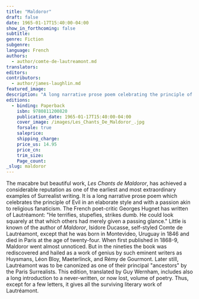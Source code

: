 ```yaml
---
title: "Maldoror"
draft: false
date: 1965-01-17T15:40:00-04:00
show_in_forthcoming: false
subtitle:
genre: Fiction
subgenre:
language: French
authors:
  - author/comte-de-lautreamont.md
translators:
editors:
contributors:
  - author/james-laughlin.md
featured_image:
description: "A long narrative prose poem celebrating the principle of Evil "
editions:
  - binding: Paperback
    isbn: 9780811200820
    publication_date: 1965-01-17T15:40:00-04:00
    cover_image: /images/Les_Chants_De_Maldoror_.jpg
    forsale: true
    saleprice:
    shipping_charge:
    price_us: 14.95
    price_cn:
    trim_size:
    Page_count:
_slug: maldoror
---
```


The macabre but beautiful work, _Les Chants de Maldoror_, has achieved a considerable reputation as one of the earliest and most extraordinary examples of Surrealist writing. It is a long narrative prose poem which celebrates the principle of Evil in an elaborate style and with a passion akin to religious fanaticism. The French poet-critic Georges Hugnet has written of Lautréamont: "He terrifies, stupefies, strikes dumb. He could look squarely at that which others had merely given a passing glance." Little is known of the author of _Maldoror_, Isidore Ducasse, self-styled Comte de Lautréamont, except that he was born in Montevideo, Uruguay in 1846 and died in Paris at the age of twenty-four. When first published in 1868-9, Maldoror went almost unnoticed. But in the nineties the book was rediscovered and hailed as a work of genius by such eminent writers as Huysmans, Léon Bloy, Maeterlinck, and Rémy de Gourmont. Later still, Lautréamont was to be canonized as one of their principal "ancestors" by the Paris Surrealists. This edition, translated by Guy Wernham, includes also a long introduction to a never-written, or now lost, volume of poetry. Thus, except for a few letters, it gives all the surviving literary work of Lautréamont.


